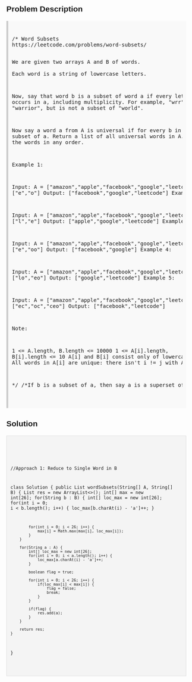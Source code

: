 <style>
  body { font-family: Arial, sans-serif; }
  .container { max-width: 100%; margin: 0 auto; padding: 10px; }
  .comment-block { background-color: #f9f9f9; padding: 10px; border-left: 5px solid #ccc; max-width: 100%; margin: 20px auto; overflow-wrap: break-word; white-space: pre-wrap; }
  .code-block { background-color: #f4f4f4; padding: 10px; border: 1px solid #ddd; max-width: 100%; margin: 20px auto; overflow-wrap: break-word; white-space: pre-wrap; }
</style>

<div class='container'>
<h2>Problem Description</h2>
<div class='comment-block'>
<pre>
/* Word Subsets
https://leetcode.com/problems/word-subsets/

We are given two arrays A and B of words.  
Each word is a string of lowercase letters.

Now, say that word b is a subset of word a if every letter in b occurs in a, 
including multiplicity.  For example, "wrr" is a subset of "warrior", but is not a subset of "world".

Now say a word a from A is universal if for every b in B, b is a subset of a. 
Return a list of all universal words in A.  You can return the words in any order.

 

Example 1:

Input: A = ["amazon","apple","facebook","google","leetcode"], B = ["e","o"]
Output: ["facebook","google","leetcode"]
Example 2:

Input: A = ["amazon","apple","facebook","google","leetcode"], B = ["l","e"]
Output: ["apple","google","leetcode"]
Example 3:

Input: A = ["amazon","apple","facebook","google","leetcode"], B = ["e","oo"]
Output: ["facebook","google"]
Example 4:

Input: A = ["amazon","apple","facebook","google","leetcode"], B = ["lo","eo"]
Output: ["google","leetcode"]
Example 5:

Input: A = ["amazon","apple","facebook","google","leetcode"], B = ["ec","oc","ceo"]
Output: ["facebook","leetcode"]
 

Note:

1 <= A.length, B.length <= 10000
1 <= A[i].length, B[i].length <= 10
A[i] and B[i] consist only of lowercase letters.
All words in A[i] are unique: there isn't i != j with A[i] == A[j].

*/
/*If b is a subset of a, then say a is a superset of b. */
</pre>
</div>

<h2>Solution</h2>
<div class='code-block'>
<pre><code class='language-java'>

//Approach 1: Reduce to Single Word in B

class Solution {
    public List<String> wordSubsets(String[] A, String[] B) {
        List<String> res = new ArrayList<>();
        int[] max = new int[26];
        for(String b : B) {
            int[] loc_max = new int[26];
            for(int i = 0; i < b.length(); i++) {
                loc_max[b.charAt(i) - 'a']++;
            }
            
            for(int i = 0; i < 26; i++) {
                max[i] = Math.max(max[i], loc_max[i]);
            }
        }
        
        for(String a : A) {
            int[] loc_max = new int[26];
            for(int i = 0; i < a.length(); i++) {
                loc_max[a.charAt(i) - 'a']++;
            }
            
            boolean flag = true;
            
            for(int i = 0; i < 26; i++) {
                if(loc_max[i] < max[i]) {
                    flag = false;
                    break;
                }
            }
            
            if(flag) {
                res.add(a);
            }
        }
        
        return res;
    }
    
}</code></pre>
</div>
</div>
